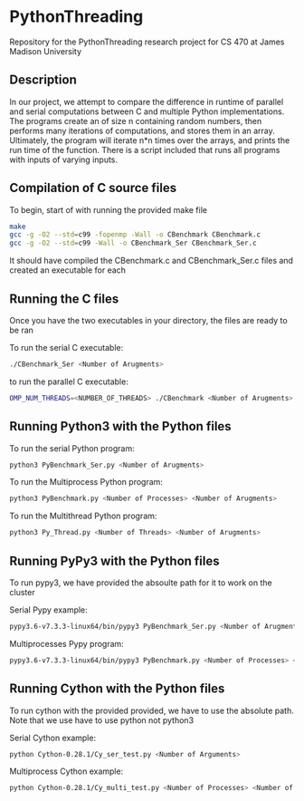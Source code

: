 # PythonThreading


Repository for the PythonThreading research project for CS 470 at James Madison University

## Description

In our project, we attempt to compare the difference in runtime of parallel and serial computations between C and multiple Python implementations. The programs create an of size n containing random numbers, then performs many iterations of computations, and stores them in an array. Ultimately, the program will iterate n\*n times over the arrays, and prints the run time of the function. There is a script included that runs all programs with inputs of varying inputs.

## Compilation of C source files

To begin, start of with running the provided make file

```bash
make
gcc -g -O2 --std=c99 -fopenmp -Wall -o CBenchmark CBenchmark.c
gcc -g -O2 --std=c99 -Wall -o CBenchmark_Ser CBenchmark_Ser.c
```

It should have compiled the CBenchmark.c and CBenchmark_Ser.c files and created an executable for each

## Running the C files

Once you have the two executables in your directory, the files are ready to be ran

To run the serial C executable:

```bash
./CBenchmark_Ser <Number of Arugments>
```

to run the parallel C executable:

```bash
OMP_NUM_THREADS=<NUMBER_OF_THREADS> ./CBenchmark <Number of Arugments>
```

## Running Python3 with the Python files

To run the serial Python program:

```bash
python3 PyBenchmark_Ser.py <Number of Arugments>
```

To run the Multiprocess Python program:

```bash
python3 PyBenchmark.py <Number of Processes> <Number of Arugments>
```

To run the Multithread Python program:

```bash
python3 Py_Thread.py <Number of Threads> <Number of Arugments>
```

## Running PyPy3 with the Python files

To run pypy3, we have provided the absoulte path for it to work on the cluster

Serial Pypy example: 

```bash
pypy3.6-v7.3.3-linux64/bin/pypy3 PyBenchmark_Ser.py <Number of Arugments>
```

Multiprocesses Pypy program:

```bash
pypy3.6-v7.3.3-linux64/bin/pypy3 PyBenchmark.py <Number of Processes> <Number of Arugments>
```

## Running Cython with the Python files

To run cython with the provided provided, we have to use the absolute path. Note that we use have to use python not python3

Serial Cython example:

```bash
python Cython-0.28.1/Cy_ser_test.py <Number of Arguments>
```

Multiprocess Cython example:

```bash
python Cython-0.28.1/Cy_multi_test.py <Number of Processes> <Number of Arguments>
```


